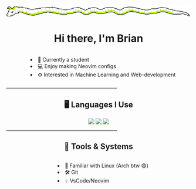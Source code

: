 <div style="text-align: center;">

  <img src="test.png" style="max-width: 100%; height: auto;" />

  <h1>Hi there, I'm Brian</h1>

  <ul style="list-style-position: inside; display: inline-block; text-align: left;">
    <li>🌱 Currently a student</li>
    <li>💻 Enjoy making Neovim configs</li>
    <li>⚙️ Interested in Machine Learning and Web-development</li>
  </ul>

  <hr style="width: 60%;" />

  <h2>🖥️ Languages I Use</h2>

  <p>
    <img src="https://img.shields.io/badge/Java-ED8B00?logo=java&logoColor=white" height="25"/>
    <img src="https://img.shields.io/badge/Python-3776AB?logo=python&logoColor=white" height="25"/>
    <img src="https://img.shields.io/badge/Lua-2C2D72?logo=lua&logoColor=white" height="25"/>
  </p>

  <hr style="width: 60%;" />

  <h2>🧠 Tools & Systems</h2>

  <ul style="list-style-position: inside; display: inline-block; text-align: left;">
    <li>🐧 Familiar with Linux (Arch btw 😄)</li>
    <li>🛠 Git</li>
    <li>💡 VsCode/Neovim</li>
  </ul>

</div>
